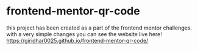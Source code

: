 # frontend-mentor-qr-code
this project has been created as a part of the frontend mentor challenges.
with a very simple changes
you can see the website live here!
https://giridhar0025.github.io/frontend-mentor-qr-code/
